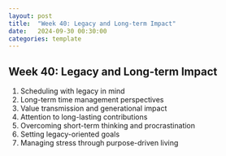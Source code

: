 ```yaml
---
layout: post
title:  "Week 40: Legacy and Long-term Impact"
date:   2024-09-30 00:30:00
categories: template
---
```



## Week 40: Legacy and Long-term Impact
1. Scheduling with legacy in mind
2. Long-term time management perspectives
3. Value transmission and generational impact
4. Attention to long-lasting contributions
5. Overcoming short-term thinking and procrastination
6. Setting legacy-oriented goals
7. Managing stress through purpose-driven living

